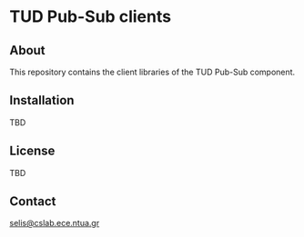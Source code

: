 TUD Pub-Sub clients
===================

About
-----
This repository contains the client libraries of the TUD Pub-Sub component.

Installation
------------
TBD

License
-------
TBD

Contact
-------
selis@cslab.ece.ntua.gr 